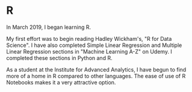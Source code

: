 # R
In March 2019, I began learning R.

My first effort was to begin reading Hadley Wickham's, "R for Data Science".
I have also completed Simple Linear Regression and Multiple Linear Regression sections in "Machine Learning A-Z" on Udemy. I completed these sections in Python and R.

As a student at the Institute for Advanced Analytics, I have begun to find more of a home in R compared to other languages. The ease of use of R Notebooks makes it a very attractive option.

